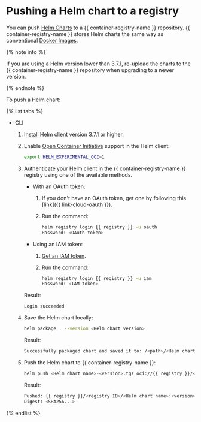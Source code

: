 # Pushing a Helm chart to a registry

You can push [Helm Charts](https://helm.sh/docs/topics/charts/) to a {{ container-registry-name }} repository. {{ container-registry-name }} stores Helm charts the same way as conventional [Docker Images](../../concepts/docker-image.md).

{% note info %}

If you are using a Helm version lower than 3.7.1, re-upload the charts to the {{ container-registry-name }} repository when upgrading to a newer version.

{% endnote %}

To push a Helm chart:

{% list tabs %}

- CLI

  1. [Install](https://helm.sh/docs/intro/install/) Helm client version 3.7.1 or higher.
  1. Enable [Open Container Initiative](https://opencontainers.org/) support in the Helm client:

     ```bash
     export HELM_EXPERIMENTAL_OCI=1
     ```

  
  1. Authenticate your Helm client in the {{ container-registry-name }} registry using one of the available methods.
     * With an OAuth token:
       1. If you don't have an OAuth token, get one by following this [link]({{ link-cloud-oauth }}).
       1. Run the command:

          ```bash
          helm registry login {{ registry }} -u oauth
          Password: <OAuth token>
          ```

     * Using an IAM token:
       1. [Get an IAM token](../../../iam/operations/iam-token/create.md).
       1. Run the command:

          ```bash
          helm registry login {{ registry }} -u iam
          Password: <IAM token>
          ```

     Result:

     ```bash
     Login succeeded
     ```



  1. Save the Helm chart locally:

     ```bash
     helm package . --version <Helm chart version>
     ```

     Result:

     ```bash
     Successfully packaged chart and saved it to: /<path>/<Helm chart name>-<version>.tgz
     ```

  1. Push the Helm chart to {{ container-registry-name }}:

     ```bash
     helm push <Helm chart name>-<version>.tgz oci://{{ registry }}/<registry ID>
     ```

     Result:

     ```bash
     Pushed: {{ registry }}/<registry ID>/<Helm chart name>:<version>
     Digest: <SHA256...>
     ```

{% endlist %}